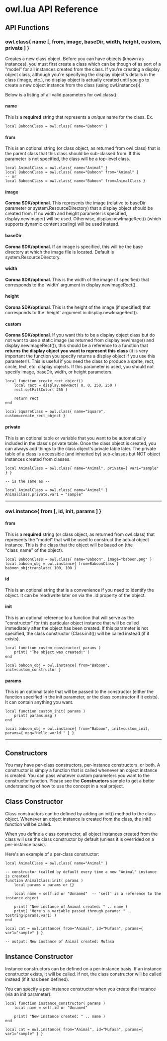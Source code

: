 owl.lua API Reference
=====================

## API Functions

### owl.class{ name [, from, image, baseDir, width, height, custom, private ] }

Creates a new class object. Before you can have objects (known as instances), you must first create a class which can be though of as sort of a "model" for all instances created from the class. If you're creating a display object class, although you're specifying the display object's details in the class (image, etc.), no display object is actually created until you go to create a new object instance from the class (using owl.instance()).

Below is a listing of all valid parameters for owl.class():

#### name
This is a **required** string that represents a _unique_ name for the class. Ex.

	local BaboonClass = owl.class{ name="Baboon" }

#### from 
This is an optional string (or class object, as returned from owl.class) that is the parent class that this class should be sub-classed from. If this parameter is not specified, the class will be a top-level class.
	
	local AnimalClass = owl.class{ name="Animal" }
	local BaboonClass = owl.class{ name="Baboon" from="Animal" }
	-- or
	local BaboonClass = owl.class{ name="Baboon" from=AnimalClass }

#### image
**Corona SDK/optional**. This represents the image (relative to baseDir parameter or system.ResourceDirectory) that a display object should be created from. If no width and height parameter is specified, display.newImage() will be used. Otherwise, display.newImageRect() (which supports dynamic content scaling) will be used instead.

#### baseDir
**Corona SDK/optional**. If an image is specified, this will be the base directory at which the image file is located. Default is system.ResourceDirectory.

#### width
**Corona SDK/optional**. This is the width of the image (if specified) that corresponds to the 'width' argument in display.newImageRect().

#### height
**Corona SDK/optional**. This is the height of the image (if specified) that corresponds to the 'height' argument in display.newImageRect().

#### custom
**Corona SDK/optional**. If you want this to be a display object class but do not want to use a static image (as returned from display.newImage() and display.newImageRect()), this should be a reference to a function that **returns the display object you want to represent this class** (it is very important the function you specify returns a display object if you use this parameter!). This is useful if you need the class to produce a sprite, rect, circle, text, etc. display objects. If this parameter is used, you should not specify image, baseDir, width, or height parameters.

	local function create_rect_object()
		local rect = display.newRect( 0, 0, 250, 250 )
		rect:setFillColor( 255 )

		return rect
	end

	local SquareClass = owl.class{ name="Square", custom=create_rect_object }

#### private
This is an optional table or variable that you want to be automatically included in the class's private table. Once the class object is created, you can always add things to the class object's private table later. The private table of a class is accessible (and inherited by) sub-classes but NOT object instances created from classes.

	local AnimalClass = owl.class{ name="Animal", private={ var1="sample" } }

	-- is the same as --

	local AnimalClass = owl.class{ name="Animal" }
	AnimalClass.private.var1 = "sample"


----------

### owl.instance{ from [, id, init, params ] }

#### from
This is a **required** string (or class object, as returned from owl.class) that represents the "model" that will be used to construct the actual object instance. This is the class that the object will be based on (the "class_name" of the object).

	local BaboonClass = owl.class{ name="Baboon", image="baboon.png" }
	local baboon_obj = owl.instance{ from=BaboonClass }
	baboon_obj:translate( 100, 100 )

#### id
This is an optional string that is a convenience if you need to identify the object. It can be read/write later on via the .id property of the object.

#### init
This is an optional reference to a function that will serve as the "constructor" for this particular object instance that will be called immediately after the object has been created. If this parameter is not specified, the class constructor (Class:init()) will be called instead (if it exists).

	local function custom_constructor( params )
	    print( "The object was created!" )
	end

	local baboon_obj = owl.instance{ from="Baboon", init=custom_constructor }

#### params
This is an optional table that will be passed to the constructor (either the function specified in the init parameter, or the class constructor if it exists). It can contain anything you want.

	local function custom_init( params )
	    print( params.msg )
	end

	local baboon_obj = owl.instance{ from="Baboon", init=custom_init, params={ msg="Hello world." } }

----------

## Constructors

You may have per-class constructors, per-instance constructors, or both. A constructor is simply a function that is called whenever an object instance is created. You can pass whatever custom parameters you want to the constructor function. Please see the **Constructors** sample to get a better understanding of how to use the concept in a real project.

## Class Constructor

Class constructors can be defined by adding an init() method to the class object. Whenever an object instance is created from the class, the init() function will be called.

When you define a class constructor, all object instances created from the class will use the class constructor by default (unless it is overrided on a per-instance basis).

Here's an example of a per-class constructor:

	local AnimalClass = owl.class{ name="Animal" }

	-- constructor (called by default every time a new "Animal" instance is created)
	function AnimalClass:init( params )
	    local params = params or {}

	    local name = self.id or "Unnamed"  -- 'self' is a reference to the instance object

	    print( "New instance of Animal created: " .. name )
	    print( "Here's a variable passed through params: " .. tostring(params.var1) )
	end

	local cat = owl.instance{ from="Animal", id="Mufasa", params={ var1="sample" } }

	-- output: New instance of Animal created: Mufasa

## Instance Constructor

Instance constructors can be defined on a per-instance basis. If an instance constructor exists, it will be called. If not, the class constructor will be called instead (if it has been defined).

You can specify a per-instance constructor when you create the instance (via an init parameter):

	local function instance_constructor( params )
	    local name = self.id or "Unnamed"

	    print( "New instance created: " .. name )
	end

	local cat = owl.instance{ from="Animal", id="Mufasa", params={ var1="sample" } }

